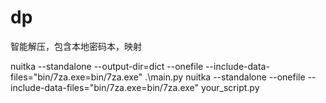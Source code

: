 # dp
智能解压，包含本地密码本，映射

<!-- 编译 -->
nuitka --standalone --output-dir=dict --onefile --include-data-files="bin/7za.exe=bin/7za.exe" .\main.py
nuitka --standalone --onefile --include-data-files="bin/7za.exe=bin/7za.exe" your_script.py
